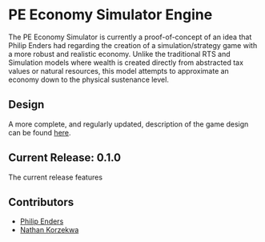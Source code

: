 # PE Economy Simulator Engine
The PE Economy Simulator is currently a proof-of-concept of an idea that Philip Enders had regarding the creation of a
simulation/strategy game with a more robust and realistic economy. Unlike the traditional RTS and Simulation models
where wealth is created directly from abstracted tax values or natural resources, this model attempts to approximate
an economy down to the physical sustenance level. 

## Design
A more complete, and regularly updated, description of the game design can be found [here](http://localhost/d).

## Current Release: 0.1.0
The current release features 

## Contributors
- [Philip Enders](linkedin.com)
- [Nathan Korzekwa](nathankorzekwa.me)
